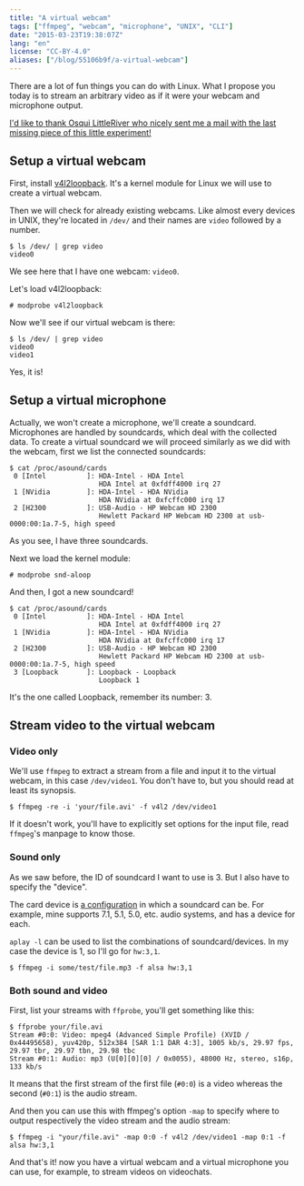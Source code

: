 ```yaml
---
title: "A virtual webcam"
tags: ["ffmpeg", "webcam", "microphone", "UNIX", "CLI"]
date: "2015-03-23T19:38:07Z"
lang: "en"
license: "CC-BY-4.0"
aliases: ["/blog/55106b9f/a-virtual-webcam"]
---
```


There are a lot of fun things you can do with Linux. What I propose you today is to stream an arbitrary video as if it were your webcam and microphone output.

<ins datetime="2018-06-18">I'd like to thank [Osqui LittleRiver](https://github.com/q2dg) who nicely sent me a mail with [the last missing piece](#sound-only) of this little experiment!</ins>

## Setup a virtual webcam

First, install [v4l2loopback](https://github.com/umlaeute/v4l2loopback). It's a kernel module for Linux we will use to create a virtual webcam.

Then we will check for already existing webcams. Like almost every devices in UNIX, they're located in `/dev/` and their names are `video` followed by a number.
```console
$ ls /dev/ | grep video
video0
```
We see here that I have one webcam: `video0`.

Let's load v4l2loopback:
```console
# modprobe v4l2loopback
```

Now we'll see if our virtual webcam is there:
```console
$ ls /dev/ | grep video
video0
video1
```
Yes, it is!


## Setup a virtual microphone

Actually, we won't create a microphone, we'll create a soundcard. Microphones are handled by soundcards, which deal with the collected data.
To create a virtual soundcard we will proceed similarly as we did with the webcam, first we list the connected soundcards:
```console
$ cat /proc/asound/cards
 0 [Intel          ]: HDA-Intel - HDA Intel
                      HDA Intel at 0xfdff4000 irq 27
 1 [NVidia         ]: HDA-Intel - HDA NVidia
                      HDA NVidia at 0xfcffc000 irq 17
 2 [H2300          ]: USB-Audio - HP Webcam HD 2300
                      Hewlett Packard HP Webcam HD 2300 at usb-0000:00:1a.7-5, high speed
```
As you see, I have three soundcards.

Next we load the kernel module:
```console
# modprobe snd-aloop
```

And then, I got a new soundcard!
```console
$ cat /proc/asound/cards
 0 [Intel          ]: HDA-Intel - HDA Intel
                      HDA Intel at 0xfdff4000 irq 27
 1 [NVidia         ]: HDA-Intel - HDA NVidia
                      HDA NVidia at 0xfcffc000 irq 17
 2 [H2300          ]: USB-Audio - HP Webcam HD 2300
                      Hewlett Packard HP Webcam HD 2300 at usb-0000:00:1a.7-5, high speed
 3 [Loopback       ]: Loopback - Loopback
                      Loopback 1
```
It's the one called Loopback, remember its number: 3.

## Stream video to the virtual webcam

### Video only

We'll use `ffmpeg` to extract a stream from a file and input it to the virtual webcam, in this case `/dev/video1`. You don't have to, but you should read at least its synopsis.

```console
$ ffmpeg -re -i 'your/file.avi' -f v4l2 /dev/video1
```
If it doesn't work, you'll have to explicitly set options for the input file, read `ffmpeg`'s manpage to know those.

### Sound only

As we saw before, the ID of soundcard I want to use is 3. But I also have to specify the "device".

The card device is [a configuration](http://www.volkerschatz.com/noise/alsa.html#hardware) in which a soundcard can be. For example, mine supports 7.1, 5.1, 5.0, etc. audio systems, and has a device for each.

`aplay -l` can be used to list the combinations of soundcard/devices. In my case the device is 1, so I'll go for `hw:3,1`.

```console
$ ffmpeg -i some/test/file.mp3 -f alsa hw:3,1
```

### Both sound and video

First, list your streams with `ffprobe`, you'll get something like this:
```console
$ ffprobe your/file.avi
Stream #0:0: Video: mpeg4 (Advanced Simple Profile) (XVID / 0x44495658), yuv420p, 512x384 [SAR 1:1 DAR 4:3], 1005 kb/s, 29.97 fps, 29.97 tbr, 29.97 tbn, 29.98 tbc
Stream #0:1: Audio: mp3 (U[0][0][0] / 0x0055), 48000 Hz, stereo, s16p, 133 kb/s
```
It means that the first stream of the first file (`#0:0`) is a video whereas the second (`#0:1`) is the audio stream.

And then you can use this with ffmpeg's option `-map` to specify where to output respectively the video stream and the audio stream:

```console
$ ffmpeg -i "your/file.avi" -map 0:0 -f v4l2 /dev/video1 -map 0:1 -f alsa hw:3,1
```

And that's it! now you have a virtual webcam and a virtual microphone you can use, for example, to stream videos on videochats.
